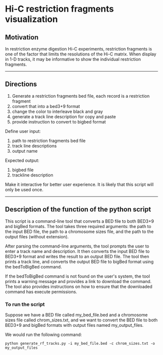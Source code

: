 # Hi-C restriction fragments visualization

## Motivation

In restriction enzyme digestion Hi-C experiments, restriction fragments is one of the factor that limits the resolutions of the Hi-C matrix. When display in 1-D tracks, it may be informative to show the individual restriction fragments. 

***
## Directions
1. Generate a restriction fragments bed file, each record is a restriction fragment
2. convert that into a bed3+9 format
3. change the color to interleave black and  gray
4. generate a track line description for copy and paste
5. provide instruction to convert to bigbed format

Define user input:
1. path to restriction fragments bed file
2. track line descriptions
3. output name 

Expected output:
1. bigbed file
2. trackline description

Make it interactive for better user experience. It is likely that this script will only be used once.
***

## Description of the function of the python script

This script is a command-line tool that converts a BED file to both BED3+9 and bigBed formats. The tool takes three required arguments: the path to the input BED file, the path to a chromosome sizes file, and the path to the output files (without extension).

After parsing the command-line arguments, the tool prompts the user to enter a track name and description. It then converts the input BED file to BED3+9 format and writes the result to an output BED file. The tool then prints a track line, and converts the output BED file to bigBed format using the bedToBigBed command.

If the bedToBigBed command is not found on the user's system, the tool prints a warning message and provides a link to download the command. The tool also provides instructions on how to ensure that the downloaded command has execute permissions.

### To run the script
Suppose we have a BED file called my_bed_file.bed and a chromosome sizes file called chrom_sizes.txt, and we want to convert the BED file to both BED3+9 and bigBed formats with output files named my_output_files.

We would run the following command:
```{python}
python generate_rf_tracks.py -i my_bed_file.bed -c chrom_sizes.txt -o my_output_files
```
